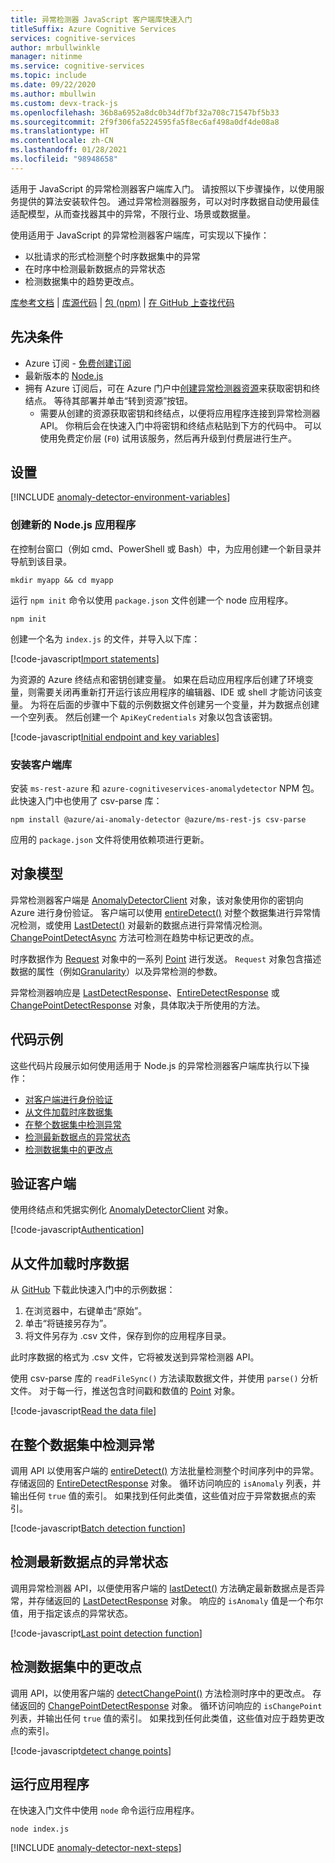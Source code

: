 ```yaml
---
title: 异常检测器 JavaScript 客户端库快速入门
titleSuffix: Azure Cognitive Services
services: cognitive-services
author: mrbullwinkle
manager: nitinme
ms.service: cognitive-services
ms.topic: include
ms.date: 09/22/2020
ms.author: mbullwin
ms.custom: devx-track-js
ms.openlocfilehash: 36b8a6952a8dc0b34df7bf32a708c71547bf5b33
ms.sourcegitcommit: 2f9f306fa5224595fa5f8ec6af498a0df4de08a8
ms.translationtype: HT
ms.contentlocale: zh-CN
ms.lasthandoff: 01/28/2021
ms.locfileid: "98948658"
---
```

适用于 JavaScript 的异常检测器客户端库入门。 请按照以下步骤操作，以使用服务提供的算法安装软件包。 通过异常检测器服务，可以对时序数据自动使用最佳适配模型，从而查找器其中的异常，不限行业、场景或数据量。

使用适用于 JavaScript 的异常检测器客户端库，可实现以下操作：

* 以批请求的形式检测整个时序数据集中的异常
* 在时序中检测最新数据点的异常状态
* 检测数据集中的趋势更改点。

[库参考文档](https://go.microsoft.com/fwlink/?linkid=2090788) | [库源代码](https://github.com/Azure/azure-sdk-for-net/tree/master/sdk/cognitiveservices/AnomalyDetector) | [包 (npm)](https://www.npmjs.com/package/%40azure/ai-anomaly-detector) | [在 GitHub 上查找代码](https://github.com/Azure-Samples/cognitive-services-quickstart-code/tree/master/javascript/AnomalyDetector)

## <a name="prerequisites"></a>先决条件

* Azure 订阅 - [免费创建订阅](https://azure.microsoft.com/free/cognitive-services)
* 最新版本的 [Node.js](https://nodejs.org/)
* 拥有 Azure 订阅后，可在 Azure 门户中<a href="https://ms.portal.azure.com/#create/Microsoft.CognitiveServicesAnomalyDetector"  title="创建异常检测器资源"  target="_blank">创建异常检测器资源<span class="docon docon-navigate-external x-hidden-focus"></span></a>来获取密钥和终结点。 等待其部署并单击“转到资源”按钮。
    * 需要从创建的资源获取密钥和终结点，以便将应用程序连接到异常检测器 API。 你稍后会在快速入门中将密钥和终结点粘贴到下方的代码中。
    可以使用免费定价层 (`F0`) 试用该服务，然后再升级到付费层进行生产。

## <a name="setting-up"></a>设置

[!INCLUDE [anomaly-detector-environment-variables](../environment-variables.md)]

### <a name="create-a-new-nodejs-application"></a>创建新的 Node.js 应用程序

在控制台窗口（例如 cmd、PowerShell 或 Bash）中，为应用创建一个新目录并导航到该目录。 

```console
mkdir myapp && cd myapp
```

运行 `npm init` 命令以使用 `package.json` 文件创建一个 node 应用程序。 

```console
npm init
```

创建一个名为 `index.js` 的文件，并导入以下库：

[!code-javascript[Import statements](~/cognitive-services-quickstart-code/javascript/AnomalyDetector/anomaly_detector_quickstart.js?name=imports)]

为资源的 Azure 终结点和密钥创建变量。 如果在启动应用程序后创建了环境变量，则需要关闭再重新打开运行该应用程序的编辑器、IDE 或 shell 才能访问该变量。 为将在后面的步骤中下载的示例数据文件创建另一个变量，并为数据点创建一个空列表。 然后创建一个 `ApiKeyCredentials` 对象以包含该密钥。

[!code-javascript[Initial endpoint and key variables](~/cognitive-services-quickstart-code/javascript/AnomalyDetector/anomaly_detector_quickstart.js?name=vars)]

### <a name="install-the-client-library"></a>安装客户端库

安装 `ms-rest-azure` 和 `azure-cognitiveservices-anomalydetector` NPM 包。 此快速入门中也使用了 csv-parse 库：

```console
npm install @azure/ai-anomaly-detector @azure/ms-rest-js csv-parse
```

应用的 `package.json` 文件将使用依赖项进行更新。

## <a name="object-model"></a>对象模型

异常检测器客户端是 [AnomalyDetectorClient](/javascript/api/@azure/cognitiveservices-anomalydetector/anomalydetectorclient) 对象，该对象使用你的密钥向 Azure 进行身份验证。 客户端可以使用 [entireDetect()](/javascript/api/@azure/cognitiveservices-anomalydetector/anomalydetectorclient#entiredetect-request--servicecallback-entiredetectresponse--) 对整个数据集进行异常情况检测，或使用 [LastDetect()](/javascript/api/@azure/cognitiveservices-anomalydetector/anomalydetectorclient#lastdetect-request--msrest-requestoptionsbase-) 对最新的数据点进行异常情况检测。 [ChangePointDetectAsync](https://go.microsoft.com/fwlink/?linkid=2090788) 方法可检测在趋势中标记更改的点。 

时序数据作为 [Request](/javascript/api/@azure/cognitiveservices-anomalydetector/request) 对象中的一系列 [Point](/javascript/api/@azure/cognitiveservices-anomalydetector/point) 进行发送。 `Request` 对象包含描述数据的属性（例如[Granularity](/javascript/api/@azure/cognitiveservices-anomalydetector/request#granularity)）以及异常检测的参数。 

异常检测器响应是 [LastDetectResponse](/javascript/api/@azure/cognitiveservices-anomalydetector/lastdetectresponse)、[EntireDetectResponse](/javascript/api/@azure/cognitiveservices-anomalydetector/entiredetectresponse) 或 [ChangePointDetectResponse](https://go.microsoft.com/fwlink/?linkid=2090788) 对象，具体取决于所使用的方法。 

## <a name="code-examples"></a>代码示例 

这些代码片段展示如何使用适用于 Node.js 的异常检测器客户端库执行以下操作：

* [对客户端进行身份验证](#authenticate-the-client)
* [从文件加载时序数据集](#load-time-series-data-from-a-file)
* [在整个数据集中检测异常](#detect-anomalies-in-the-entire-data-set) 
* [检测最新数据点的异常状态](#detect-the-anomaly-status-of-the-latest-data-point)
* [检测数据集中的更改点](#detect-change-points-in-the-data-set)

## <a name="authenticate-the-client"></a>验证客户端

使用终结点和凭据实例化 [AnomalyDetectorClient](/javascript/api/@azure/cognitiveservices-anomalydetector/anomalydetectorclient) 对象。

[!code-javascript[Authentication](~/cognitive-services-quickstart-code/javascript/AnomalyDetector/anomaly_detector_quickstart.js?name=authentication)]

## <a name="load-time-series-data-from-a-file"></a>从文件加载时序数据

从 [GitHub](https://github.com/Azure-Samples/cognitive-services-quickstart-code/blob/master/javascript/AnomalyDetector/request-data.csv) 下载此快速入门中的示例数据：
1. 在浏览器中，右键单击“原始”。
2. 单击“将链接另存为”。
3. 将文件另存为 .csv 文件，保存到你的应用程序目录。

此时序数据的格式为 .csv 文件，它将被发送到异常检测器 API。

使用 csv-parse 库的 `readFileSync()` 方法读取数据文件，并使用 `parse()` 分析文件。 对于每一行，推送包含时间戳和数值的 [Point](/javascript/api/@azure/cognitiveservices-anomalydetector/point) 对象。

[!code-javascript[Read the data file](~/cognitive-services-quickstart-code/javascript/AnomalyDetector/anomaly_detector_quickstart.js?name=readFile)]

## <a name="detect-anomalies-in-the-entire-data-set"></a>在整个数据集中检测异常 

调用 API 以使用客户端的 [entireDetect()](/javascript/api/@azure/cognitiveservices-anomalydetector/anomalydetectorclient#entiredetect-request--msrest-requestoptionsbase-) 方法批量检测整个时间序列中的异常。 存储返回的 [EntireDetectResponse](/javascript/api/@azure/cognitiveservices-anomalydetector/entiredetectresponse) 对象。 循环访问响应的 `isAnomaly` 列表，并输出任何 `true` 值的索引。 如果找到任何此类值，这些值对应于异常数据点的索引。

[!code-javascript[Batch detection function](~/cognitive-services-quickstart-code/javascript/AnomalyDetector/anomaly_detector_quickstart.js?name=batchCall)]

## <a name="detect-the-anomaly-status-of-the-latest-data-point"></a>检测最新数据点的异常状态

调用异常检测器 API，以便使用客户端的 [lastDetect()](/javascript/api/@azure/cognitiveservices-anomalydetector/anomalydetectorclient#lastdetect-request--msrest-requestoptionsbase-) 方法确定最新数据点是否异常，并存储返回的 [LastDetectResponse](/javascript/api/@azure/cognitiveservices-anomalydetector/lastdetectresponse) 对象。 响应的 `isAnomaly` 值是一个布尔值，用于指定该点的异常状态。  

[!code-javascript[Last point detection function](~/cognitive-services-quickstart-code/javascript/AnomalyDetector/anomaly_detector_quickstart.js?name=lastDetection)]

## <a name="detect-change-points-in-the-data-set"></a>检测数据集中的更改点

调用 API，以使用客户端的 [detectChangePoint()](https://go.microsoft.com/fwlink/?linkid=2090788) 方法检测时序中的更改点。 存储返回的 [ChangePointDetectResponse](https://go.microsoft.com/fwlink/?linkid=2090788) 对象。 循环访问响应的 `isChangePoint` 列表，并输出任何 `true` 值的索引。 如果找到任何此类值，这些值对应于趋势更改点的索引。

[!code-javascript[detect change points](~/cognitive-services-quickstart-code/javascript/AnomalyDetector/anomaly_detector_quickstart.js?name=changePointDetection)]

## <a name="run-the-application"></a>运行应用程序

在快速入门文件中使用 `node` 命令运行应用程序。

```console
node index.js
```

[!INCLUDE [anomaly-detector-next-steps](../quickstart-cleanup-next-steps.md)]
